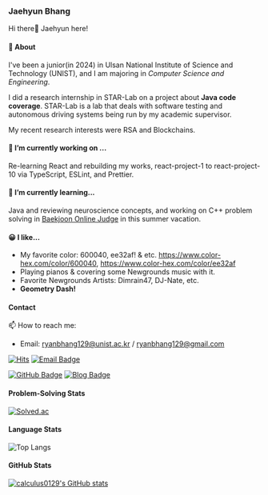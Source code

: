 ### Jaehyun Bhang

Hi there👋 Jaehyun here!

#### 👋 About

I've been a junior(in 2024) in Ulsan National Institute of Science and Technology (UNIST), and I am majoring in *Computer Science and Engineering*.

I did a research internship in STAR-Lab on a project about **Java code coverage**. STAR-Lab is a lab that deals with software testing and autonomous driving systems being run by my academic supervisor.

My recent research interests were RSA and Blockchains.

#### 🔭 I’m currently working on ...

Re-learning React and rebuilding my works, react-project-1 to react-project-10 via TypeScript, ESLint, and Prettier.

#### 🌱 I’m currently learning...

Java and reviewing neuroscience concepts, and working on C++ problem solving in <a href="http://www.acmicpc.net/user/calculus" target="_blank">Baekjoon Online Judge</a> in this summer vacation.

#### 😀 I like...

- My favorite color: 600040, ee32af! & etc. https://www.color-hex.com/color/600040, https://www.color-hex.com/color/ee32af
- Playing pianos & covering some Newgrounds music with it.
- Favorite Newgrounds Artists: Dimrain47, DJ-Nate, etc.
- **Geometry Dash!**

<!--I have a lot of interest in various fields, but mainly focus on below topics.-->

#### Contact
📫 How to reach me:
- Email: [ryanbhang129@unist.ac.kr](mailto:ryanbhang129@unist.ac.kr) / [ryanbhang129@gmail.com](mailto:ryanbhang129@gmail.com)

[![Hits](https://hits.seeyoufarm.com/api/count/incr/badge.svg?url=https%3A%2F%2Fgithub.com%2Fcalculus0129%2Fhit-counter&count_bg=%2379C83D&title_bg=%23555555&icon=&icon_color=%23FF007A&title=hits&edge_flat=false)](https://hits.seeyoufarm.com)
[![Email Badge](https://img.shields.io/badge/-Email-0078D4?style=flat-square&logo=microsoftoutlook&logoColor=white&link=mailto:ryanbhang129@unist.ac.kr)](mailto:ryanbhang129@unist.ac.kr)
<!--[![Gmail Badge](https://img.shields.io/badge/-Gmail-d14836?style=flat-square&logo=Gmail&logoColor=white&link=mailto:@gmail.com)](mailto:@gmail.com)-->
[![GitHub Badge](https://img.shields.io/badge/-GitHub-771957?style=flat-square&logo=github&logoColor=white&link=github.com/calculus0129)](https://github.com/calculus0129)
[![Blog Badge](https://img.shields.io/badge/Blog-%23fdeaf7?logo=github&link=calculus0129.github.io)](https://calculus0129.github.io)
<!--[![Notion Badge](https://img.shields.io/badge/-Notion-F7A81B?style=flat-square&logo=notion&logoColor=white&link=https://snapdragon-pigment-92c.notion.site/239e5cc78a404cd49fa8e736e9dfa77b?pvs=4/)](https://snapdragon-pigment-92c.notion.site/239e5cc78a404cd49fa8e736e9dfa77b?pvs=4)-->

#### Problem-Solving Stats

[![Solved.ac](http://mazassumnida.wtf/api/v2/generate_badge?boj=calculus)](https://solved.ac/calculus)

#### Language Stats

  ![Top Langs](https://github-readme-stats.vercel.app/api/top-langs/?username=calculus0129&layout=compact&theme=cobalt)

  <!--<img alt="Python" src ="https://img.shields.io/badge/Python-3776AB.svg?&style=for-the-badge&logo=Python&logoColor=white"/> <img alt="C" src ="https://img.shields.io/badge/C-A8B9CC.svg?&style=for-the-badge&logo=C&logoColor=white"/> <img alt="C++" src ="https://img.shields.io/badge/C++-00599C.svg?&style=for-the-badge&logo=C%2B%2B&logoColor=white"/> <img alt="Java" src ="https://img.shields.io/badge/Java-007396.svg?&style=for-the-badge&logo=Java&logoColor=white"/>-->

#### GitHub Stats

<!--[![GitHub stats-Dark](https://github-readme-stats-blue-rho.vercel.app/api?username=calculus0129&show_icons=true&theme=dark#gh-dark-mode-only)](https://github.com/calculus0129/github-readme-stats#gh-dark-mode-only)
[![GitHub stats-Light](https://github-readme-stats-blue-rho.vercel.app/api?username=calculus0129&show_icons=true&theme=default#gh-light-mode-only)](https://github.com/calculus0129/github-readme-stats#gh-light-mode-only)-->

[![calculus0129's GitHub stats](https://github-readme-stats.vercel.app/api?username=calculus0129&theme=react&show_icons=true)](https://github.com/calculus0129)

<!--#### Others
##### 🏆 Honors and Awards-->


<!--
**calculus0129/calculus0129** is a ✨ _special_ ✨ repository because its `README.md` (this file) appears on your GitHub profile.

Here are some ideas to get you started:

- 🔭 I’m currently working on ...
- 🌱 I’m currently learning ...
- 👯 I’m looking to collaborate on ...
- 🤔 I’m looking for help with ...
- 💬 Ask me about ...
- 📫 How to reach me: ...
- 😄 Pronouns: ...
- ⚡ Fun fact: ...
-->

